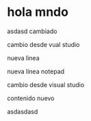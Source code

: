 # hola mndo

asdasd cambiado

cambio desde vual studio

nueva linea 

nueva linea notepad

cambio desde visual studio

contenido nuevo 


asdasdasd
